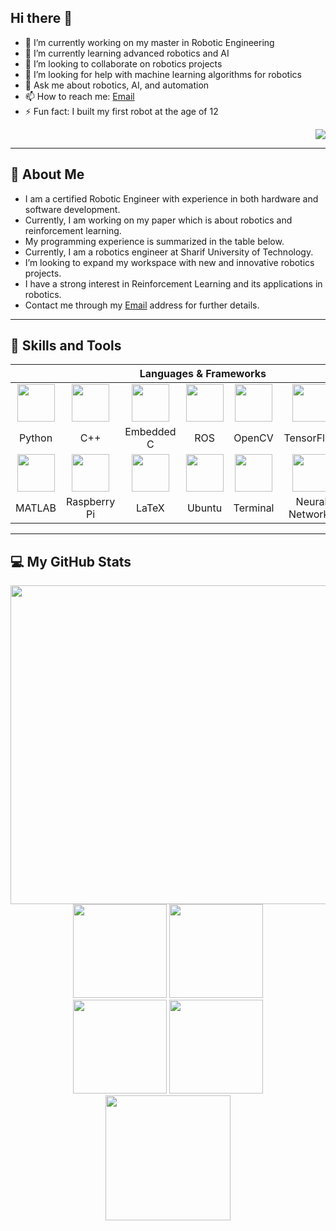 ## Hi there 👋

- 🔭 I’m currently working on my master in Robotic Engineering
- 🌱 I’m currently learning advanced robotics and AI
- 👯 I’m looking to collaborate on robotics projects
- 🤔 I’m looking for help with machine learning algorithms for robotics
- 💬 Ask me about robotics, AI, and automation
- 📫 How to reach me: [Email](mailto:alibaniasad1999@yahoo.com)
- ⚡ Fun fact: I built my first robot at the age of 12

<div align="right">
    <img src="https://komarev.com/ghpvc/?username=alibaniasad1999&style=for-the-badge">
</div>

---

## :information_desk_person:  About Me
- I am a certified Robotic Engineer with experience in both hardware and software development.
- Currently, I am working on my paper which is about robotics and reinforcement learning.
- My programming experience is summarized in the table below.
- Currently, I am a robotics engineer at Sharif University of Technology.
- I’m looking to expand my workspace with new and innovative robotics projects.
- I have a strong interest in Reinforcement Learning and its applications in robotics.
- Contact me through my <a href="mailto:alibaniasad1999@yahoo.com">Email</a> address for further details.

---

## :wrench: Skills and Tools
<div align="center">
  <table>
    <thead>
      <tr>
        <th colspan="7">Languages & Frameworks</th>
      </tr>
    </thead>
    <tbody>
      <tr>
        <td align="center" width=110><img height=60 src="https://cdn.jsdelivr.net/gh/devicons/devicon/icons/python/python-original.svg"/></td>
        <td align="center" width=110><img height=60 src="https://cdn.jsdelivr.net/gh/devicons/devicon/icons/cplusplus/cplusplus-original.svg"/></td>
        <td align="center" width=110><img height=60 src="https://cdn.jsdelivr.net/gh/devicons/devicon/icons/embeddedc/embeddedc-original.svg"/></td>
        <td align="center" width=110><img height=60 src="https://cdn.jsdelivr.net/gh/devicons/devicon/icons/ros/ros-original.svg"/></td>
        <td align="center" width=110><img height=60 src="https://cdn.jsdelivr.net/gh/devicons/devicon/icons/opencv/opencv-original.svg"/></td>
        <td align="center" width=110><img height=60 src="https://cdn.jsdelivr.net/gh/devicons/devicon/icons/tensorflow/tensorflow-original.svg"/></td>
        <td align="center" width=110><img height=60 src="https://cdn.jsdelivr.net/gh/devicons/devicon/icons/pytorch/pytorch-original.svg"/></td>
      </tr>
      <tr>
        <td align="center" width=110>Python</td>
        <td align="center" width=110>C++</td>
        <td align="center" width=110>Embedded C</td>
        <td align="center" width=110>ROS</td>
        <td align="center" width=110>OpenCV</td>
        <td align="center" width=110>TensorFlow</td>
        <td align="center" width=110>PyTorch</td>
      </tr>
      <tr>
        <td align="center" width=110><img height=60 src="https://cdn.jsdelivr.net/gh/devicons/devicon/icons/matlab/matlab-original.svg"/></td>
        <td align="center" width=110><img height=60 src="https://raw.githubusercontent.com/devicons/devicon/refs/tags/v2.16.0/icons/raspberrypi/raspberrypi-plain.svg"/></td>
        <td align="center" width=110><img height=60 src="https://cdn.jsdelivr.net/gh/devicons/devicon/icons/latex/latex-original.svg"/></td>
        <td align="center" width=110><img height=60 src="https://cdn.jsdelivr.net/gh/devicons/devicon/icons/ubuntu/ubuntu-plain.svg"/></td>
        <td align="center" width=110><img height=60 src="https://upload.wikimedia.org/wikipedia/commons/thumb/6/6f/Octicons-terminal.svg/525px-Octicons-terminal.svg.png"/></td>
        <td align="center" width=110><img height=60 src="https://upload.wikimedia.org/wikipedia/commons/thumb/3/3d/Neural_network.svg/600px-Neural_network.svg.png"/></td>
        <td align="center" width=110><img height=60 src="https://upload.wikimedia.org/wikipedia/commons/thumb/6/64/Dall-e_3_%28jan_%2724%29_artificial_intelligence_icon.png/600px-Dall-e_3_%28jan_%2724%29_artificial_intelligence_icon.png"/></td>
      </tr>
      <tr>
        <td align="center" width=110>MATLAB</td>
        <td align="center" width=110>Raspberry Pi</td>
        <td align="center" width=110>LaTeX</td>
        <td align="center" width=110>Ubuntu</td>
        <td align="center" width=110>Terminal</td>
        <td align="center" width=110>Neural Networks</td>
        <td align="center" width=110>Deep Learning</td>
      </tr>
    </tbody>
  </table>
</div>


---

## :computer:  My GitHub Stats
<div align="center">
    <!--img height="180em" src="profile-3d-contrib/pie_lang_only.svg"-->
    <!--img height="200em" src="profile-3d-contrib/radar_contrib_only.svg"-->
    <img width="510em" src="https://github-profile-summary-cards.vercel.app/api/cards/profile-details?username=alibaniasad1999&theme=github"/>
</div>

<div align="center">
    <!--img height="180em" src="profile-3d-contrib/pie_lang_only.svg"-->
    <!--img height="200em" src="profile-3d-contrib/radar_contrib_only.svg"-->
    <img height="150em" src="https://github-profile-summary-cards.vercel.app/api/cards/stats?username=alibaniasad1999&theme=github"/>
    <img height="150em" src="https://github-profile-summary-cards.vercel.app/api/cards/repos-per-language?username=alibaniasad1999"/>
</div>
<div align="center">
    <!--img height="200em" src="https://github-profile-summary-cards.vercel.app/api/cards/most-commit-language?username=eleoxda"-->
</div>
<!--div align="center"-->
    <!--img height="220em" src="https://github-readme-stats.vercel.app/api/top-langs/?username=EleoXDA&langs_count=10&layout=compact&hide=c%2B%2B,CMake,C"-->
<!--/div-->
<div align="center">
    <!--img height="180em" src="profile-3d-contrib/pie_lang_only.svg"-->
    <!--img height="200em" src="profile-3d-contrib/radar_contrib_only.svg"-->
        <img height="150em" src="https://github-profile-summary-cards.vercel.app/api/cards/productive-time?username=alibaniasad1999&theme=default&utcOffset=8"/>
    <img height="150em" src="https://github-profile-summary-cards.vercel.app/api/cards/most-commit-language?username=alibaniasad1999&theme=github"/>

</div>
<div align="center">
    <img height="200em" src="https://streak-stats.demolab.com/?user=alibaniasad1999&currStreakNum=000000&fire=orange&sideLabels=000date_format=[Y.]n.j)"/>
</div>



